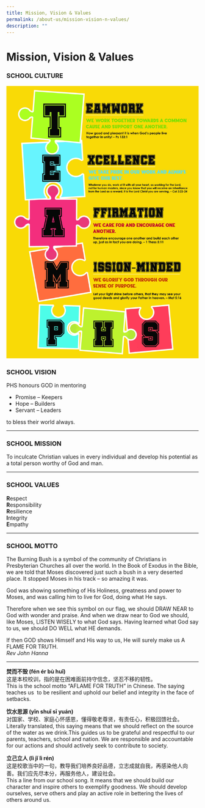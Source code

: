```yaml
---
title: Mission, Vision & Values
permalink: /about-us/mission-vision-n-values/
description: ""
---
```

# **Mission, Vision & Values**


### SCHOOL CULTURE

![](/images/TEAM%20PHS%20poster.jpg)

### SCHOOL VISION

PHS honours GOD in mentoring  

*   Promise – Keepers
*   Hope – Builders
*   Servant – Leaders

to bless their world always.


* * *

### SCHOOL MISSION

To inculcate Christian values in every individual and develop his potential as a total person worthy of God and man.


* * *

### SCHOOL VALUES

**R**espect    
**R**esponsibility   
**R**esilience    
**I**ntegrity   
**E**mpathy  

* * *

### SCHOOL MOTTO

The Burning Bush is a symbol of the community of Christians in Presbyterian Churches all over the world. In the Book of Exodus in the Bible, we are told that Moses discovered just such a bush in a very deserted place. It stopped Moses in his track – so amazing it was.  
  
God was showing something of His Holiness, greatness and power to Moses, and was calling him to live for God, doing what He says.  
  
Therefore when we see this symbol on our flag, we should DRAW NEAR to God with wonder and praise. And when we draw near to God we should, like Moses, LISTEN WISELY to what God says. Having learned what God say to us, we should DO WELL what HE demands.  
  
If then GOD shows Himself and His way to us, He will surely make us A FLAME FOR TRUTH.  
_Rev John Hanna_

* * *

**焚而不毁 (fén ér bù huǐ)**  
这是本校校训，指的是在困难面前持守信念，坚忍不移的韧性。  
This is the school motto “AFLAME FOR TRUTH” in Chinese. The saying teaches us  to be resilient and uphold our belief and integrity in the face of setbacks.

**饮水思源 (yǐn shuǐ sī yuán)**  
对国家、学校、家庭心怀感恩，懂得敬老尊贤，有责任心，积极回馈社会。  
Literally translated, this saying means that we should reflect on the source of the water as we drink.This guides us to be grateful and respectful to our parents, teachers, school and nation. We are responsible and accountable for our actions and should actively seek to contribute to society.  
  
**立己立人 (lì jǐ lì rén)**  
这是校歌当中的一句，教导我们培养良好品德，立志成就自我，再感染他人向  
善。我们应先尽本分，再服务他人，建设社会。  
This a line from our school song. It means that we should build our character and inspire others to exemplify goodness. We should develop ourselves, serve others and play an active role in bettering the lives of others around us.
